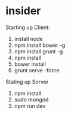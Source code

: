 # insider

Starting up Client:
1. install node
2. npm install bower -g
3. npm install grunt -g
4. npm  install
5. bower install
6. grunt serve -force


Stating up Server
1. npm install
2. sudo mongod
3. npm run dev


